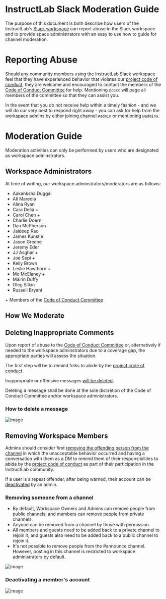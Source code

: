 # InstructLab Slack Moderation Guide

The purpose of this document is both describe how users of the InstructLab's [Slack workspace](https://instruct-lab.slack.com) can report
abuse in the Slack workspace and to provide space administrators with an easy to use how to guide for channel moderation.

# Reporting Abuse

Should any community members using the InstructLab Slack workspace feel that they have experienced behavior that violates our [project code of conduct](https://github.com/instructlab/community/blob/main/CODE_OF_CONDUCT.md), they are welcome and encouraged to contact the members of the [Code of Conduct Committee](https://github.com/instructlab/community/blob/main/COCC.md) for help. Mentioning <code>@cocc</code> will page all members of the committee so that they can assist you.

In the event that you do not receive help within a timely fashion - and we will do our very best to respond right away - you can ask for help from the workspace admins by either joining channel <code>#admin</code> or mentioning <code>@admins</code>.

# Moderation Guide

Moderation activities can only be performed by users who are designated as workspace adminstrators.

## Workspace Administrators

At time of writing, our workspace adminstrators/moderators are as follows:
* Aakanksha Duggal
* Ali Maredia
* Alina Ryan
* Cara Delia +
* Carol Chen +
* Charlie Doern
* Dan McPherson
* Jaideep Rao
* James Kunstle
* Jason Greene
* Jeremy Eder
* JJ Asghar +
* Joe Sepi +
* Kelly Brown
* Leslie Hawthorn +
* Mo McElaney +
* Máirín Duffy
* Oleg Silkin
* Russell Bryant

\+ Members of the [Code of Conduct Committee](https://github.com/instructlab/community/blob/main/COCC.md)

## How We Moderate

## Deleting Inappropriate Comments 
Upon report of abuse to the [Code of Conduct Committee](https://github.com/instructlab/community/blob/main/COCC.md) or, alternatively if needed to the workspace adminstrators due to a coverage gap, the appropriate parties will assess the situation.

The first step will be to remind folks to abide by the [project code of conduct](https://github.com/instructlab/community/blob/main/CODE_OF_CONDUCT.md).  

Inappropriate or offensive messages [will be deleted](https://slack.com/help/articles/202395258-Edit-or-delete-messages#delete-a-message).

Deleting a message shall be done at the sole discretion of the Code of Conduct Committee and/or workspace administrators. 

### How to delete a message

![image](https://github.com/instructlab/community/assets/615883/31727df8-0775-418a-8db3-51924ffadb5a)

## Removing Workspace Members

Admins should consider first [removing the offending person from the channel](https://slack.com/help/articles/201898668-Remove-someone-from-a-channel) in which the unacceptable behavior occurred and having a conversation with them as a DM to remind them of their responsibilities to abide by the [project code of conduct](https://github.com/instructlab/community/blob/main/CODE_OF_CONDUCT.md) as part of their participation in the InstructLab community.

If a user is a repeat offender, after being warned, their account can be [deactivated](https://slack.com/help/articles/204475027-Deactivate-a-members-account#deactivate-someones-account) by an admin.

### Removing someone from a channel

- By default, Workspace Owners and Admins can remove people from public channels, and members can remove people from private channels.
- Anyone can be removed from a channel by those with permission.
- All members and guests need to be added back to a private channel to rejoin it, and guests also need to be added back to a public channel to rejoin it.
- It's not possible to remove people from the #announce channel. However, posting in this channel is restricted to workspace administrators by default.

![image](https://github.com/instructlab/community/assets/615883/2e1bac77-4674-4f9f-ab48-dcd2a5f590d0)

### Deactivating a member's account

![image](https://github.com/instructlab/community/assets/615883/456df717-9a76-4464-be0c-0ee50d8cc8b4)
